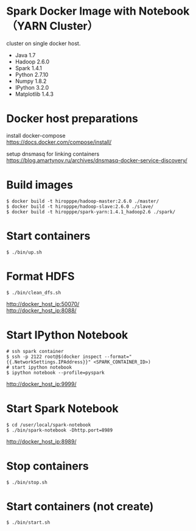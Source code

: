 # Spark Docker Image with Notebook（YARN Cluster）
cluster on single docker host.

* Java 1.7
* Hadoop 2.6.0
* Spark 1.4.1
* Python 2.7.10
* Numpy 1.8.2
* IPython 3.2.0
* Matplotlib 1.4.3

# Docker host preparations
install docker-compose  
<https://docs.docker.com/compose/install/>

setup dnsmasq for linking containers  
<https://blog.amartynov.ru/archives/dnsmasq-docker-service-discovery/>

# Build images
```
$ docker build -t hiropppe/hadoop-master:2.6.0 ./master/
$ docker build -t hiropppe/hadoop-slave:2.6.0 ./slave/
$ docker build -t hiropppe/spark-yarn:1.4.1_hadoop2.6 ./spark/
```

# Start containers
```
$ ./bin/up.sh
```

# Format HDFS
```
$ ./bin/clean_dfs.sh
```

<http://docker_host_ip:50070/>  
<http://docker_host_ip:8088/>  

# Start IPython Notebook
```
# ssh spark container 
$ ssh -p 2122 root@$(docker inspect --format="{{.NetworkSettings.IPAddress}}" <SPARK_CONTAINER_ID>)
# start ipython notebook
$ ipython notebook --profile=pyspark
```

<http://docker_host_ip:9999/>

# Start Spark Notebook
```
$ cd /user/local/spark-notebook
$ ./bin/spark-notebook -Dhttp.port=8989
```

<http://docker_host_ip:8989/>

# Stop containers
```
$ ./bin/stop.sh
```

# Start containers (not create)
```
$ ./bin/start.sh
```
